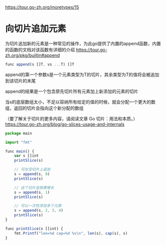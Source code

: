 https://tour.go-zh.org/moretypes/15

# 向切片追加元素

为切片追加新的元素是一种常见的操作，为此go提供了内置的append函数，内置的函数的文档对该函数有详细的介绍
https://tour.go-zh.org/pkg/builtin#append

```js
func append(s []T, vs ...T) []T
```
append的第一个参数s是一个元素类型为T的切片，其余类型为T的值将会被追加到该切片的末尾

append的结果是一个包含原先切片所有元素加上新添加的元素的切片

当s的底层数组太小，不足以容纳所有给定的值的时候，就会分配一个更大的数组，返回的切片会指向这个新分配的数组

（要了解关于切片的更多内容，请阅读文章 Go 切片：用法和本质。）
https://tour.go-zh.org/blog/go-slices-usage-and-internals

```js
package main

import "fmt"

func main() {
	var s []int
	printSlice(s)

	// 可在空切片上追加
	s = append(s, 0)
	printSlice(s)

	// 这个切片会按需增长
	s = append(s, 1)
	printSlice(s)

	// 可以一次性添加多个元素
	s = append(s, 2, 3, 4)
	printSlice(s)
}

func printSlice(s []int) {
	fmt.Printf("len=%d cap=%d %v\n", len(s), cap(s), s)
}
```
